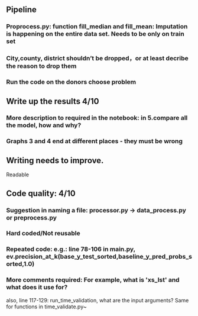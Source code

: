 
## Pipeline

### Proprocess.py: function fill_median and fill_mean: Imputation is happening on the entire data set. Needs to be only on train set

### City,county, district shouldn’t be dropped，or at least decribe the reason to drop them 

### Run the code on the donors choose problem

## Write up the results 4/10

### More description to required in the notebook: in 5.compare all the model, how and why? 

### Graphs 3 and 4 end at different places - they must be wrong 

## Writing needs to improve.
Readable

## Code quality: 4/10

### Suggestion in naming a file: processor.py -> data_process.py or preprocess.py

### Hard coded/Not reusable

### Repeated code: e.g.: line 78-106 in main.py, ev.precision_at_k(base_y_test_sorted,baseline_y_pred_probs_sorted,1.0)

### More comments required: For example, what is 'xs_lst' and what does it use for?
also, line 117-129: run_time_validation, what are the input arguments? Same for functions in time_validate.py~